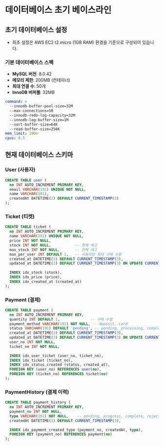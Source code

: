 # 데이터베이스 초기 베이스라인

## 초기 데이터베이스 설정
- 최초 설정은 AWS EC2 t2.micro (1GB RAM) 환경을 기준으로 구성되어 있습니다.

### 기본 데이터베이스 스펙
- **MySQL 버전**: 8.0.42
- **메모리 제한**: 200MB (컨테이너)
- **최대 연결 수**: 50개
- **InnoDB 버퍼풀**: 32MB
```yaml
command: >
  --innodb-buffer-pool-size=32M
  --max-connections=50
  --innodb-redo-log-capacity=32M
  --innodb-log-buffer-size=1M
  --sort-buffer-size=64K
  --read-buffer-size=256K
mem_limit: 200m
cpus: 0.5
```

## 현재 데이터베이스 스키마

### User (사용자)
```sql
CREATE TABLE user (
  no INT AUTO_INCREMENT PRIMARY KEY,
  email VARCHAR(191) UNIQUE NOT NULL,
  name VARCHAR(191),
  createdAt DATETIME(3) DEFAULT CURRENT_TIMESTAMP(3)
);
```

### Ticket (티켓)
```sql
CREATE TABLE ticket (
  no INT AUTO_INCREMENT PRIMARY KEY,
  name VARCHAR(191) UNIQUE NOT NULL,
  price INT NOT NULL,
  stock INT NOT NULL,           -- 현재 재고
  max_stock INT NOT NULL,       -- 전체 재고
  max_per_user INT DEFAULT 1,   -- 사용자당 최대 구매 수량
  created_at DATETIME(3) DEFAULT CURRENT_TIMESTAMP(3),
  updated_at DATETIME(3) DEFAULT CURRENT_TIMESTAMP(3) ON UPDATE CURRENT_TIMESTAMP(3),
  
  INDEX idx_stock (stock),
  INDEX idx_price (price),
  INDEX idx_created_at (created_at)
);
```

### Payment (결제)
```sql
CREATE TABLE payment (
  no INT AUTO_INCREMENT PRIMARY KEY,
  quantity INT DEFAULT 1,              -- 구매 수량
  payment_method VARCHAR(191) NOT NULL, -- deposit, card
  status VARCHAR(191) DEFAULT 'pending', -- pending, processing, completed, failed
  created_at DATETIME(3) DEFAULT CURRENT_TIMESTAMP(3),
  updated_at DATETIME(3) DEFAULT CURRENT_TIMESTAMP(3) ON UPDATE CURRENT_TIMESTAMP(3),
  user_no INT NOT NULL,
  ticket_no INT NOT NULL,
  
  INDEX idx_user_ticket (user_no, ticket_no),
  INDEX idx_ticket (ticket_no),
  INDEX idx_status_created (status, created_at),
  FOREIGN KEY (user_no) REFERENCES user(no),
  FOREIGN KEY (ticket_no) REFERENCES ticket(no)
);
```

### PaymentHistory (결제 이력)
```sql
CREATE TABLE payment_history (
  no INT AUTO_INCREMENT PRIMARY KEY,
  payment_no INT NOT NULL,
  type VARCHAR(191) NOT NULL,    -- pending, progress, complete, reject, error
  createdAt DATETIME(3) DEFAULT CURRENT_TIMESTAMP(3),
  
  INDEX idx_payment_created_type (payment_no, createdAt, type),
  FOREIGN KEY (payment_no) REFERENCES payment(no)
);
```